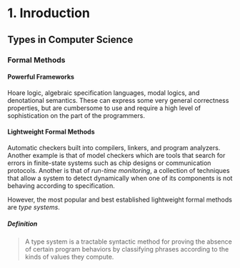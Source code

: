 # 1. Inroduction

## Types in Computer Science

### Formal Methods

#### Powerful Frameworks
Hoare logic, algebraic specification languages, modal logics, and denotational
semantics. These can express some very general correctness properties, but are
cumbersome to use and require a high level of sophistication on the part of the
programmers.

#### Lightweight Formal Methods
Automatic checkers built into compilers, linkers, and program analyzers. Another
example is that of model checkers which are tools that search for errors in
finite-state systems such as chip designs or communication protocols. Another
is that of *run-time monitoring*, a collection of techniques that allow a system
to detect dynamically when one of its components is not behaving according to
specification.

However, the most popular and best established lightweight formal methods are
*type systems*.

##### Definition
> A type system is a tractable syntactic method for proving the absence of
> certain program behaviors by classifying phrases according to the kinds of
> values they compute.

